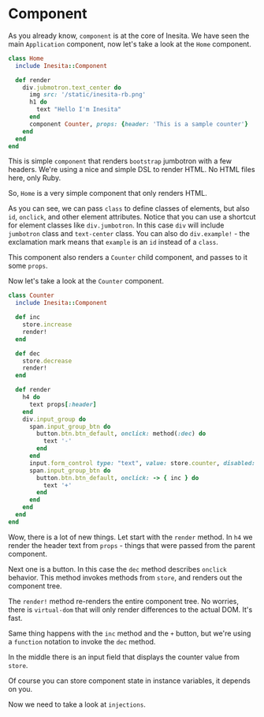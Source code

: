 # Component

As you already know, `component` is at the core of Inesita. We have seen the main `Application` component,
now let's take a look at the `Home` component.

```ruby
class Home
  include Inesita::Component

  def render
    div.jubmotron.text_center do
      img src: '/static/inesita-rb.png'
      h1 do
        text "Hello I'm Inesita"
      end
      component Counter, props: {header: 'This is a sample counter'}
    end
  end
end
```

This is simple `component` that renders `bootstrap` jumbotron with a few headers.
We're using a nice and simple DSL to render HTML. No HTML files here, only Ruby.

So, `Home` is a very simple component that only renders HTML.

As you can see, we can pass `class` to define classes of elements, but also `id`, `onclick`, and other element attributes.
Notice that you can use a shortcut for element classes like `div.jumbotron`.
In this case `div` will include `jumbotron` class and `text-center` class.
You can also do `div.example!` - the exclamation mark means that `example` is an `id` instead of a `class`.

This component also renders a `Counter` child component, and passes to it some `props`.

Now let's take a look at the `Counter` component.

```ruby
class Counter
  include Inesita::Component

  def inc
    store.increase
    render!
  end

  def dec
    store.decrease
    render!
  end

  def render
    h4 do
      text props[:header]
    end
    div.input_group do
      span.input_group_btn do
        button.btn.btn_default, onclick: method(:dec) do
          text '-'
        end
      end
      input.form_control type: "text", value: store.counter, disabled: true
      span.input_group_btn do
        button.btn.btn_default, onclick: -> { inc } do
          text '+'
        end
      end
    end
  end
end
```

Wow, there is a lot of new things. Let start with the `render` method.
In `h4` we render the header text from `props` - things that were passed from the parent component.

Next one is a button. In this case the `dec` method describes `onclick` behavior.
This method invokes methods from `store`, and renders out the component tree.

The `render!` method re-renders the entire component tree. No worries, there is `virtual-dom` that will only render differences to the actual DOM. It's fast.

Same thing happens with the `inc` method and the `+` button, but we're using a `function` notation to invoke the `dec` method.

In the middle there is an input field that displays the counter value from `store`.

Of course you can store component state in instance variables, it depends on you.

Now we need to take a look at `injections`.
